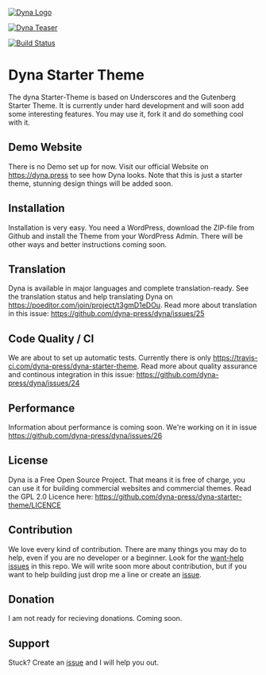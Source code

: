 [![Dyna Logo](https://github.com/dyna-press/dyna-assets/raw/master/dyna-logo-250.png "Dyna Logo")](https://dyna.press)

[![Dyna Teaser](https://github.com/dyna-press/dyna-assets/raw/master/dyna-teaser.jpg "Dyna Teaser")](https://dyna.press)

[![Build Status](https://travis-ci.com/dyna-press/dyna-starter-theme.svg?branch=master)](https://travis-ci.com/dyna-press/dyna-starter-theme)

# Dyna Starter Theme

The dyna Starter-Theme is based on Underscores and the Gutenberg Starter Theme. It is currently under hard development and will soon add some interesting features. You may use it, fork it and do something cool with it.

## Demo Website

There is no Demo set up for now. Visit our official Website on https://dyna.press to see how Dyna looks. Note that this is just a starter theme, stunning design things will be added soon.

## Installation

Installation is very easy. You need a WordPress, download the ZIP-file from Github and install the Theme from your WordPress Admin. There will be other ways and better instructions coming soon.

## Translation

Dyna is available in major languages and complete translation-ready. See the translation status and help translating Dyna on https://poeditor.com/join/project/t3gmD1eDOu. Read more about translation in this issue: https://github.com/dyna-press/dyna/issues/25

## Code Quality / CI

We are about to set up automatic tests. Currently there is only https://travis-ci.com/dyna-press/dyna-starter-theme. Read more about quality assurance and continous integration in this issue: https://github.com/dyna-press/dyna/issues/24

## Performance

Information about performance is coming soon. We're working on it in issue https://github.com/dyna-press/dyna/issues/26

## License

Dyna is a Free Open Source Project. That means it is free of charge, you can use it for building commercial websites and commercial themes. Read the GPL 2.0 Licence here: https://github.com/dyna-press/dyna-starter-theme/LICENCE

## Contribution

We love every kind of contribution. There are many things you may do to help, even if you are no developer or a beginner. Look for the [want-help issues](https://github.com/dyna-press/dyna/labels/want-help) in this repo. We will write soon more about contribution, but if you want to help building just drop me a line or create an [issue](https://github.com/dyna-press/dyna/issues).

## Donation

I am not ready for recieving donations. Coming soon.

## Support

Stuck? Create an [issue](https://github.com/dyna-press/dyna/issues) and I will help you out.
